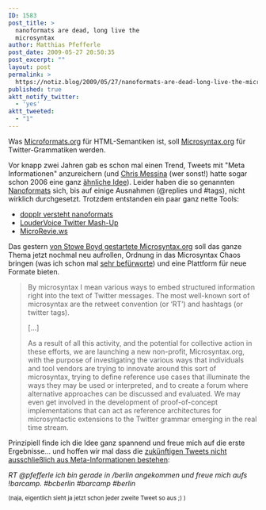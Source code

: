 ```yaml
---
ID: 1583
post_title: >
  nanoformats are dead, long live the
  microsyntax
author: Matthias Pfefferle
post_date: 2009-05-27 20:50:35
post_excerpt: ""
layout: post
permalink: >
  https://notiz.blog/2009/05/27/nanoformats-are-dead-long-live-the-microsyntax/
published: true
aktt_notify_twitter:
  - 'yes'
aktt_tweeted:
  - "1"
---
```

Was <a href="http://microformats.org">Microformats.org</a> für HTML-Semantiken ist, soll <a href="http://microsyntax.org">Microsyntax.org</a> für Twitter-Grammatiken werden.

Vor knapp zwei Jahren gab es schon mal einen Trend, Tweets mit "Meta Informationen" anzureichern (und <a href="http://factoryjoe.com/blog/2009/05/26/stowe-boyd-launches-microsyntax-org/">Chris Messina</a> (wer sonst!) hatte sogar schon 2006 eine ganz <a href="http://microformats.org/wiki/picoformats">ähnliche Idee</a>). Leider haben die so genannten <a href="http://microformats.org/wiki/microblogging-nanoformats">Nanoformats</a> sich, bis auf einige Ausnahmen (@replies und #tags), nicht wirklich durchgesetzt.
Trotzdem entstanden ein paar ganz nette Tools:

<ul><li><a href="http://notiz.blog/2008/07/11/dopplr-versteht-nanoformats/">dopplr versteht nanoformats</a></li>
<li><a href="http://blog.loudervoice.com/2007/06/13/loudervoice-twitter-mash-up/">LouderVoice Twitter Mash-Up</a></li>
<li><a href="http://microrevie.ws/how-to">MicroRevie.ws</a></li></ul>

Das gestern <a href="http://www.microsyntax.org/post/112004674/microsyntax-org-a-messifesto">von Stowe Boyd gestartete Microsyntax.org</a> soll das ganze Thema jetzt nochmal neu aufrollen, Ordnung in das Microsyntax Chaos bringen (was ich schon mal <a href="http://notiz.blog/2008/04/07/structured-micro-blogging/">sehr befürworte</a>) und eine Plattform für neue Formate bieten.

<blockquote>By microsyntax I mean various ways to embed structured information right into the text of Twitter messages. The most well-known sort of microsyntax are the retweet convention (or ‘RT’) and hashtags (or twitter tags).

[...]

As a result of all this activity, and the potential for collective action in these efforts, we are launching a new non-profit, Microsyntax.org, with the purpose of investigating the various ways that individuals and tool vendors are trying to innovate around this sort of microsyntax, trying to define reference use cases that illuminate the ways they may be used or interpreted, and to create a forum where alternative approaches can be discussed and evaluated. We may even get involved in the development of proof-of-concept implementations that can act as reference architectures for microsyntactic extensions to the Twitter grammar emerging in the real time stream.</blockquote>

Prinzipiell finde ich die Idee ganz spannend und freue mich auf die erste Ergebnisse... und hoffen wir mal dass die <a href="http://thenextweb.com/2009/05/25/no-additional-twitter-meta-tags/">zukünftigen Tweets nicht ausschließlich aus Meta-Informationen bestehen</a>:

<em>RT @pfefferle ich bin gerade in /berlin angekommen und freue mich aufs !barcamp. #bcberlin #barcamp #berlin</em>

<small>(naja, eigentlich sieht ja jetzt schon jeder zweite Tweet so aus ;) )</small>